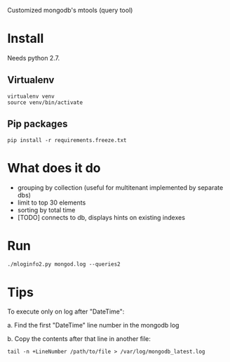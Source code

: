 Customized mongodb's mtools (query tool)

# Install

Needs python 2.7.

## Virtualenv

    virtualenv venv
    source venv/bin/activate

## Pip packages

    pip install -r requirements.freeze.txt

# What does it do
    
- grouping by collection (useful for multitenant implemented by separate dbs)
- limit to top 30 elements
- sorting by total time
- [TODO] connects to db, displays hints on existing indexes

# Run

    ./mloginfo2.py mongod.log --queries2

# Tips

To execute only on log after "DateTime":

a. Find the first "DateTime" line number in the mongodb log

b. Copy the contents after that line in another file:

    tail -n +LineNumber /path/to/file > /var/log/mongodb_latest.log
